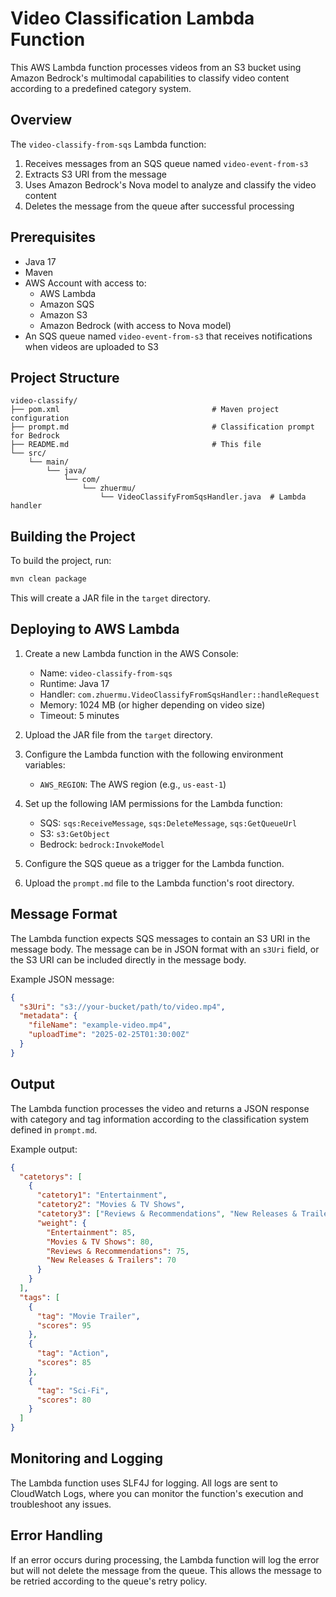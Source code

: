 # Video Classification Lambda Function

This AWS Lambda function processes videos from an S3 bucket using Amazon Bedrock's multimodal capabilities to classify video content according to a predefined category system.

## Overview

The `video-classify-from-sqs` Lambda function:

1. Receives messages from an SQS queue named `video-event-from-s3`
2. Extracts S3 URI from the message
3. Uses Amazon Bedrock's Nova model to analyze and classify the video content
4. Deletes the message from the queue after successful processing

## Prerequisites

- Java 17
- Maven
- AWS Account with access to:
  - AWS Lambda
  - Amazon SQS
  - Amazon S3
  - Amazon Bedrock (with access to Nova model)
- An SQS queue named `video-event-from-s3` that receives notifications when videos are uploaded to S3

## Project Structure

```
video-classify/
├── pom.xml                                  # Maven project configuration
├── prompt.md                                # Classification prompt for Bedrock
├── README.md                                # This file
└── src/
    └── main/
        └── java/
            └── com/
                └── zhuermu/
                    └── VideoClassifyFromSqsHandler.java  # Lambda handler
```

## Building the Project

To build the project, run:

```bash
mvn clean package
```

This will create a JAR file in the `target` directory.

## Deploying to AWS Lambda

1. Create a new Lambda function in the AWS Console:
   - Name: `video-classify-from-sqs`
   - Runtime: Java 17
   - Handler: `com.zhuermu.VideoClassifyFromSqsHandler::handleRequest`
   - Memory: 1024 MB (or higher depending on video size)
   - Timeout: 5 minutes

2. Upload the JAR file from the `target` directory.

3. Configure the Lambda function with the following environment variables:
   - `AWS_REGION`: The AWS region (e.g., `us-east-1`)

4. Set up the following IAM permissions for the Lambda function:
   - SQS: `sqs:ReceiveMessage`, `sqs:DeleteMessage`, `sqs:GetQueueUrl`
   - S3: `s3:GetObject`
   - Bedrock: `bedrock:InvokeModel`

5. Configure the SQS queue as a trigger for the Lambda function.

6. Upload the `prompt.md` file to the Lambda function's root directory.

## Message Format

The Lambda function expects SQS messages to contain an S3 URI in the message body. The message can be in JSON format with an `s3Uri` field, or the S3 URI can be included directly in the message body.

Example JSON message:

```json
{
  "s3Uri": "s3://your-bucket/path/to/video.mp4",
  "metadata": {
    "fileName": "example-video.mp4",
    "uploadTime": "2025-02-25T01:30:00Z"
  }
}
```

## Output

The Lambda function processes the video and returns a JSON response with category and tag information according to the classification system defined in `prompt.md`.

Example output:

```json
{
  "catetorys": [
    {
      "catetory1": "Entertainment",
      "catetory2": "Movies & TV Shows",
      "catetory3": ["Reviews & Recommendations", "New Releases & Trailers"],
      "weight": {
        "Entertainment": 85,
        "Movies & TV Shows": 80,
        "Reviews & Recommendations": 75,
        "New Releases & Trailers": 70
      }
    }
  ],
  "tags": [
    {
      "tag": "Movie Trailer",
      "scores": 95
    },
    {
      "tag": "Action",
      "scores": 85
    },
    {
      "tag": "Sci-Fi",
      "scores": 80
    }
  ]
}
```

## Monitoring and Logging

The Lambda function uses SLF4J for logging. All logs are sent to CloudWatch Logs, where you can monitor the function's execution and troubleshoot any issues.

## Error Handling

If an error occurs during processing, the Lambda function will log the error but will not delete the message from the queue. This allows the message to be retried according to the queue's retry policy.
